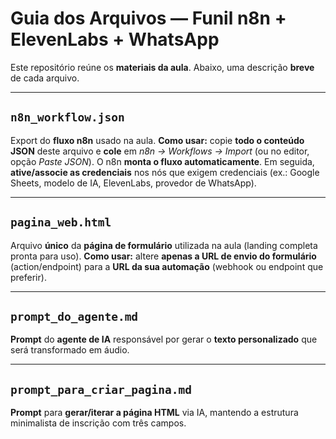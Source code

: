 # Guia dos Arquivos — Funil n8n + ElevenLabs + WhatsApp

Este repositório reúne os **materiais da aula**. Abaixo, uma descrição **breve** de cada arquivo.

---

## `n8n_workflow.json`

Export do **fluxo n8n** usado na aula.
**Como usar:** copie **todo o conteúdo JSON** deste arquivo e **cole** em *n8n → Workflows → Import* (ou no editor, opção *Paste JSON*). O n8n **monta o fluxo automaticamente**. Em seguida, **ative/associe as credenciais** nos nós que exigem credenciais (ex.: Google Sheets, modelo de IA, ElevenLabs, provedor de WhatsApp).

---

## `pagina_web.html`

Arquivo **único** da **página de formulário** utilizada na aula (landing completa pronta para uso).
**Como usar:** altere **apenas a URL de envio do formulário** (action/endpoint) para a **URL da sua automação** (webhook ou endpoint que preferir).

---

## `prompt_do_agente.md`

**Prompt** do **agente de IA** responsável por gerar o **texto personalizado** que será transformado em áudio.

---

## `prompt_para_criar_pagina.md`

**Prompt** para **gerar/iterar a página HTML** via IA, mantendo a estrutura minimalista de inscrição com três campos.
